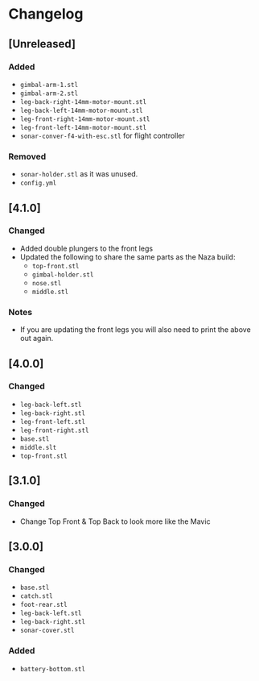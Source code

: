 # Changelog

## [Unreleased]
### Added 
- `gimbal-arm-1.stl`
- `gimbal-arm-2.stl`
- `leg-back-right-14mm-motor-mount.stl`
- `leg-back-left-14mm-motor-mount.stl`
- `leg-front-right-14mm-motor-mount.stl`
- `leg-front-left-14mm-motor-mount.stl`
- `sonar-conver-f4-with-esc.stl` for flight controller

### Removed
- `sonar-holder.stl` as it was unused.
- `config.yml`


## [4.1.0]
### Changed
- Added double plungers to the front legs
- Updated the following to share the same parts as the Naza build: 
	- `top-front.stl`
	- `gimbal-holder.stl`
	- `nose.stl`
	- `middle.stl`

### Notes
- If you are updating the front legs you will also need to print the above out again.


## [4.0.0]
### Changed
- `leg-back-left.stl`
- `leg-back-right.stl`
- `leg-front-left.stl`
- `leg-front-right.stl`
- `base.stl`
- `middle.slt`
- `top-front.stl`


## [3.1.0]
### Changed
- Change Top Front & Top Back to look more like the Mavic

## [3.0.0]
### Changed
- `base.stl`
- `catch.stl`
- `foot-rear.stl`
- `leg-back-left.stl`
- `leg-back-right.stl`
- `sonar-cover.stl`

### Added
- `battery-bottom.stl`